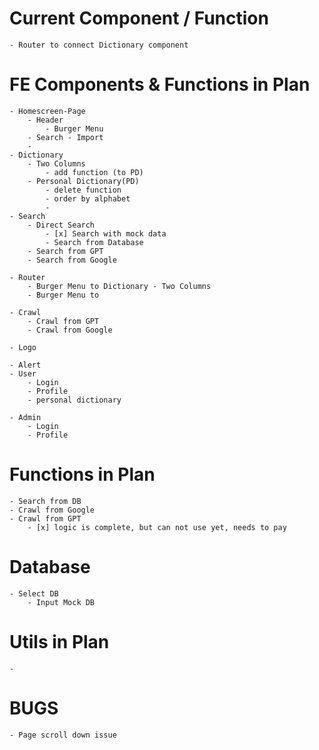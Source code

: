 # Current Component / Function

    - Router to connect Dictionary component

# FE Components & Functions in Plan

    - Homescreen-Page
        - Header
            - Burger Menu
        - Search - Import
        - 
    - Dictionary
        - Two Columns
            - add function (to PD)
        - Personal Dictionary(PD)
            - delete function
            - order by alphabet
            - 
    - Search
        - Direct Search
            - [x] Search with mock data
            - Search from Database
        - Search from GPT
        - Search from Google

    - Router
        - Burger Menu to Dictionary - Two Columns
        - Burger Menu to 

    - Crawl
        - Crawl from GPT
        - Crawl from Google
    
    - Logo
    
    - Alert
    - User
        - Login
        - Profile
        - personal dictionary
           
    - Admin
        - Login
        - Profile

# Functions in Plan

    - Search from DB
    - Crawl from Google
    - Crawl from GPT
        - [x] logic is complete, but can not use yet, needs to pay

# Database

    - Select DB
        - Input Mock DB   

# Utils in Plan

    - 

# BUGS

    - Page scroll down issue
